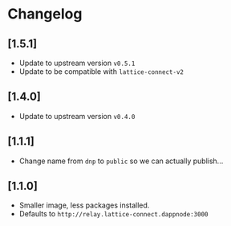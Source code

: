 # Changelog

## [1.5.1]

* Update to upstream version `v0.5.1`
* Update to be compatible with `lattice-connect-v2`

## [1.4.0]

* Update to upstream version `v0.4.0`

## [1.1.1]

* Change name from `dnp` to `public` so we can actually publish...

## [1.1.0]

* Smaller image, less packages installed.
* Defaults to `http://relay.lattice-connect.dappnode:3000`
